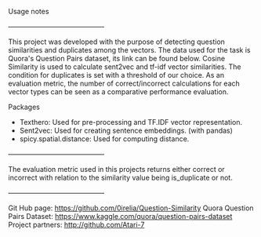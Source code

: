 Usage notes

——————————————

This project was developed with the purpose of detecting question similarities and duplicates among the vectors. The data used for the task is Quora's Question Pairs dataset, its link can be found below. Cosine Similarity is used to calculate sent2vec and tf-idf vector similarities. The condition for duplicates is set with a threshold of our choice. As an evaluation metric, the number of correct/incorrect calculations for each vector types can be seen as a comparative performance evaluation.

Packages
- Texthero: Used for pre-processing and TF.IDF vector representation.
- Sent2vec: Used for creating sentence embeddings. (with pandas)
- spicy.spatial.distance: Used for computing distance.

——————————————

 The evaluation metric used in this projects returns either correct or incorrect with relation to the similarity value being is_duplicate or not.

——————————————

Git Hub page: https://github.com/0irelia/Question-Similarity
Quora Question Pairs Dataset: https://www.kaggle.com/quora/question-pairs-dataset
Project partners: http://github.com/Atari-7
